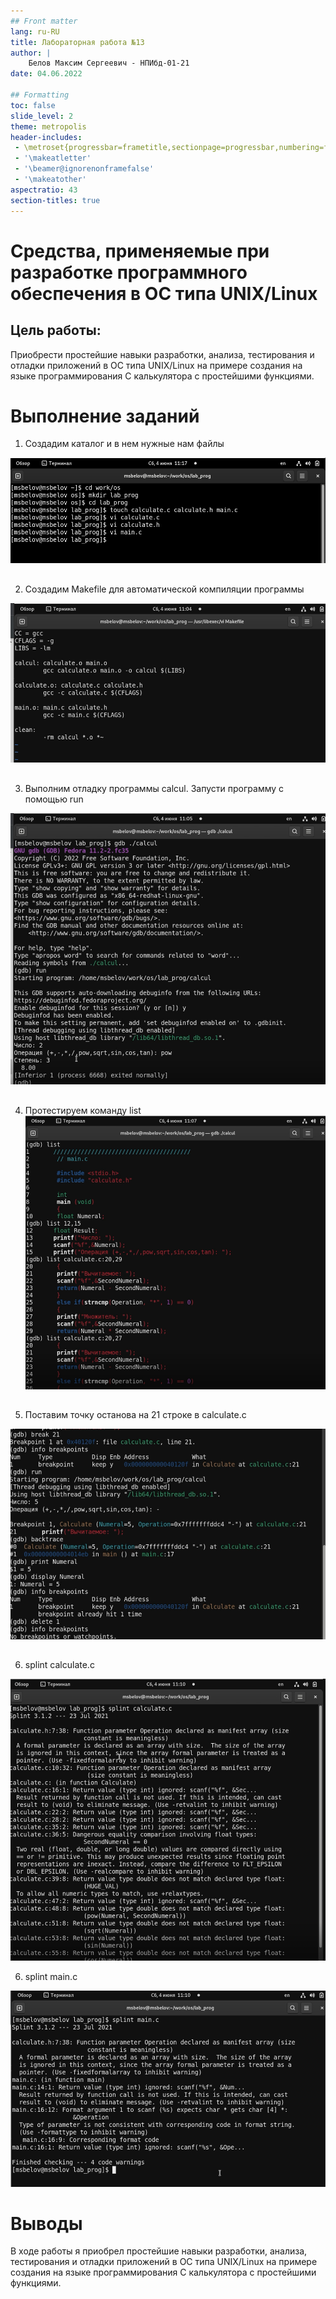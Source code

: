 ```yaml
---
## Front matter
lang: ru-RU
title: Лабораторная работа №13
author: |
	Белов Максим Сергеевич - НПИбд-01-21
date: 04.06.2022

## Formatting
toc: false
slide_level: 2
theme: metropolis
header-includes: 
 - \metroset{progressbar=frametitle,sectionpage=progressbar,numbering=fraction}
 - '\makeatletter'
 - '\beamer@ignorenonframefalse'
 - '\makeatother'
aspectratio: 43
section-titles: true
---
```


# Средства, применяемые при разработке программного обеспечения в ОС типа UNIX/Linux

## Цель работы:

Приобрести простейшие навыки разработки, анализа, тестирования и отладки приложений в ОС типа UNIX/Linux на примере создания на языке программирования С калькулятора с простейшими функциями.

# Выполнение заданий

1. Создадим каталог и в нем нужные нам файлы

![](image/s1.png)

##

 2. Создадим Makefile для автоматической компиляции программы

![](image/s2.png)

##

 3. Выполним отладку программы calcul. Запусти программу с помощью run

![](image/s3.png)

##

 4. Протестируем команду list
![](image/s4.png)

##

5. Поставим точку останова на 21 строке в calculate.c

![](image/s5.png)

##

6. splint calculate.c

![](image/s6.png)

6. splint main.c

![](image/s7.png)

# Выводы

В ходе работы я приобрел простейшие навыки разработки, анализа, тестирования и отладки приложений в ОС типа UNIX/Linux на примере создания на языке программирования С калькулятора с простейшими функциями.